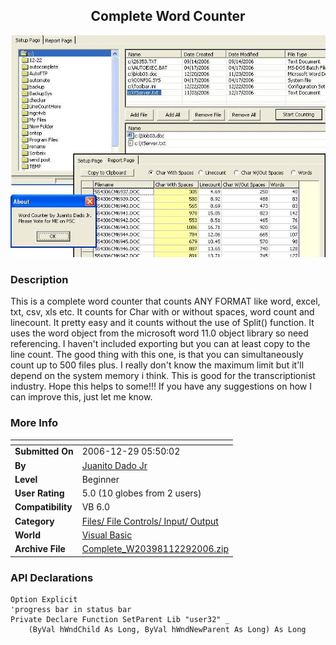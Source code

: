 ﻿<div align="center">

## Complete Word Counter

<img src="PIC20061229541152436.JPG">
</div>

### Description

This is a complete word counter that counts ANY FORMAT like word, excel, txt, csv, xls etc. It counts for Char with or without spaces, word count and linecount. It pretty easy and it counts without the use of Split() function. It uses the word object from the microsoft word 11.0 object library so need referencing. I haven't included exporting but you can at least copy to the line count. The good thing with this one, is that you can simultaneously count up to 500 files plus. I really don't know the maximum limit but it'll depend on the system memory i think. This is good for the transcriptionist industry. Hope this helps to some!!! If you have any suggestions on how I can improve this, just let me know.
 
### More Info
 


<span>             |<span>
---                |---
**Submitted On**   |2006-12-29 05:50:02
**By**             |[Juanito Dado Jr](https://github.com/Planet-Source-Code/PSCIndex/blob/master/ByAuthor/juanito-dado-jr.md)
**Level**          |Beginner
**User Rating**    |5.0 (10 globes from 2 users)
**Compatibility**  |VB 6\.0
**Category**       |[Files/ File Controls/ Input/ Output](https://github.com/Planet-Source-Code/PSCIndex/blob/master/ByCategory/files-file-controls-input-output__1-3.md)
**World**          |[Visual Basic](https://github.com/Planet-Source-Code/PSCIndex/blob/master/ByWorld/visual-basic.md)
**Archive File**   |[Complete\_W20398112292006\.zip](https://github.com/Planet-Source-Code/juanito-dado-jr-complete-word-counter__1-67497/archive/master.zip)

### API Declarations

```
Option Explicit
'progress bar in status bar
Private Declare Function SetParent Lib "user32" _
    (ByVal hWndChild As Long, ByVal hWndNewParent As Long) As Long
```





